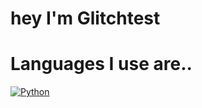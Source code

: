 # hey I'm Glitchtest

# Languages I use are..
[![Python](https://img.shields.io/badge/python-3670A0?style=for-the-badge&logo=python&logoColor=ffdd54)](https://www.python.org/)
